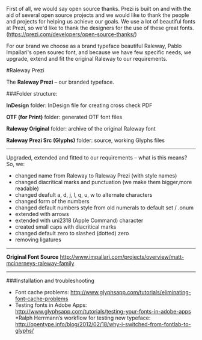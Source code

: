 First of all, we would say open source thanks.
Prezi is built on and with the aid of several open source projects and we would like to thank the people and projects for helping us achieve our goals. We use a lot of beautiful fonts at Prezi, so we'd like to thank the designers for the use of these great fonts. (https://prezi.com/developers/open-source-thanks/)

For our brand we choose as a brand typeface beautiful Raleway, Pablo Impallari's open sourec font, and because we have few specific needs, we upgrade, extend and fit the original Raleway to our requirements.


#Raleway Prezi


The **Raleway Prezi** – our branded typeface. 

###Folder structure:
 
**InDesign** folder: InDesign file for creating cross check PDF

**OTF (for Print)** folder: generated OTF font files

**Raleway Original** folder: archive of the original Raleway font

**Raleway Prezi Src (Glyphs)** folder: source, working Glyphs files

---

Upgraded, extended and fitted to our requirements – what is this means? So, we:
- changed name from Raleway to Raleway Prezi (with style names)
- changed diacritical marks and punctuation  (we make them bigger,more readable)
- changed deafult a, d, j, l, q, u, w to alternate characters
- changed form of the numbers
- changed default numbers style from old numerals to default set / .onum
- extended with arrows
- extended with uni2318 (Apple Command) character
- created small caps with diacritical marks
- changed default zero to slashed (dotted) zero
- removing ligatures

---

**Original Font Source**
http://www.impallari.com/projects/overview/matt-mcinerneys-raleway-family

---

###Installation and troubleshooting

* Font cache problems: 
http://www.glyphsapp.com/tutorials/eliminating-font-cache-problems
* Testing fonts in Adobe Apps: 
http://www.glyphsapp.com/tutorials/testing-your-fonts-in-adobe-apps
*Ralph Herrmann’s workflow for testing new typeface:
http://opentype.info/blog/2012/02/18/why-i-switched-from-fontlab-to-glyphs/
